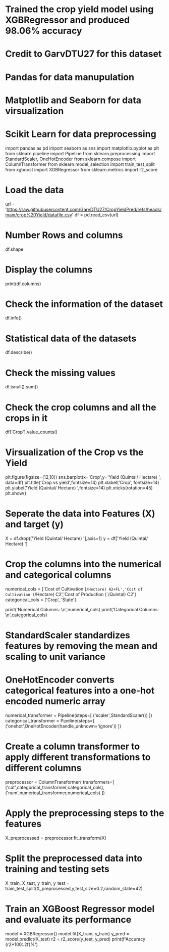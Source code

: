 # Trained the crop yield model using XGBRegressor and produced 98.06% accuracy

# Credit to GarvDTU27 for this dataset


# Pandas for data manupulation
# Matplotlib and Seaborn for data virsualization
# Scikit Learn for data preprocessing


import pandas as pd
import seaborn as sns
import matplotlib.pyplot as plt
from sklearn.pipeline import Pipeline
from sklearn.preprocessing import StandardScaler, OneHotEncoder
from sklearn.compose import ColumnTransformer
from sklearn.model_selection import train_test_split
from xgboost import XGBRegressor
from sklearn.metrics import r2_score


# Load the data 

url = 'https://raw.githubusercontent.com/GarvDTU27/CropYieldPred/refs/heads/main/crop%20Yield/datafile.csv'
df = pd.read_csv(url)

# Number Rows and columns

df.shape

# Display the columns

print(df.columns)

# Check the information of the dataset

df.info()

# Statistical data of the datasets

df.describe()

# Check the missing values

df.isnull().sum()

# Check the crop columns and all the crops in it

df['Crop'].value_counts()

# Virsualization of the Crop vs the Yield

plt.figure(figsize=(12,10))
sns.barplot(x='Crop',y='Yield (Quintal/ Hectare) ', data=df)
plt.title('Crop vs yield',fontsize=14)
plt.xlabel('Crop', fontsize=14)
plt.ylabel('Yield (Quintal/ Hectare) ',fontsize=14)
plt.xticks(rotation=45)
plt.show()

# Seperate the data into Features (X) and target (y)

X = df.drop(['Yield (Quintal/ Hectare) '],axis=1)
y = df['Yield (Quintal/ Hectare) ']

# Crop the columns into the numerical and categorical columns

numerical_cols = ['Cost of Cultivation (`/Hectare) A2+FL','Cost of Cultivation (`/Hectare) C2','Cost of Production (`/Quintal) C2']
categorical_cols = ['Crop', 'State']

print('Numerical Columns: \n',numerical_cols)
print('Categorical Columns: \n',categorical_cols)

 # StandardScaler standardizes features by removing the mean and scaling to unit variance
 # OneHotEncoder converts categorical features into a one-hot encoded numeric array

numerical_transformer = Pipeline(steps=[
    ('scaler',StandardScaler())
])
categorical_transformer = Pipeline(steps=[
    ('onehot',OneHotEncoder(handle_unknown='ignore'))
])

# Create a column transformer to apply different transformations to different columns
preprocessor = ColumnTransformer(
    transformers=[
    ('cat',categorical_transformer,categorical_cols),
    ('num',numerical_transformer,numerical_cols)
])

# Apply the preprocessing steps to the features
X_preprocessed = preprocessor.fit_transform(X)

# Split the preprocessed data into training and testing sets
X_train, X_test, y_train, y_test = train_test_split(X_preprocessed,y,test_size=0.2,random_state=42)

# Train an XGBoost Regressor model and evaluate its performance
model = XGBRegressor()
model.fit(X_train, y_train)
y_pred = model.predict(X_test)
r2 = r2_score(y_test, y_pred)
print(f'Accuracy {r2*100:.2f}%')


